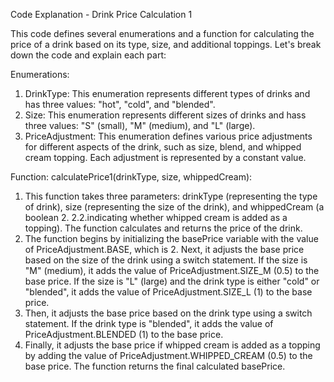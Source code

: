 
Code Explanation - Drink Price Calculation 1

This code defines several enumerations and a function for calculating the price of a drink based on its type, size, and additional toppings. Let's break down the code and explain each part:

Enumerations:

1. DrinkType: This enumeration represents different types of drinks and has three values: "hot", "cold", and "blended".
2. Size: This enumeration represents different sizes of drinks and hass three values: "S" (small), "M" (medium), and "L" (large).
3. PriceAdjustment: This enumeration defines various price adjustments for different aspects of the drink, such as size, blend, and whipped cream topping. Each adjustment is represented by a constant value.


Function: calculatePrice1(drinkType, size, whippedCream): 
1. This function takes three parameters: drinkType (representing the type of drink), size (representing the size of the drink), and whippedCream (a boolean 2. 2.2.indicating whether whipped cream is added as a topping). The function calculates and returns the price of the drink.
2. The function begins by initializing the basePrice variable with the value of PriceAdjustment.BASE, which is 2.
Next, it adjusts the base price based on the size of the drink using a switch statement. If the size is "M" (medium), it adds the value of PriceAdjustment.SIZE_M (0.5) to the base price. If the size is "L" (large) and the drink type is either "cold" or "blended", it adds the value of PriceAdjustment.SIZE_L (1) to the base price.
3. Then, it adjusts the base price based on the drink type using a switch statement. If the drink type is "blended", it adds the value of PriceAdjustment.BLENDED (1) to the base price.
4. Finally, it adjusts the base price if whipped cream is added as a topping by adding the value of PriceAdjustment.WHIPPED_CREAM (0.5) to the base price.
The function returns the final calculated basePrice.